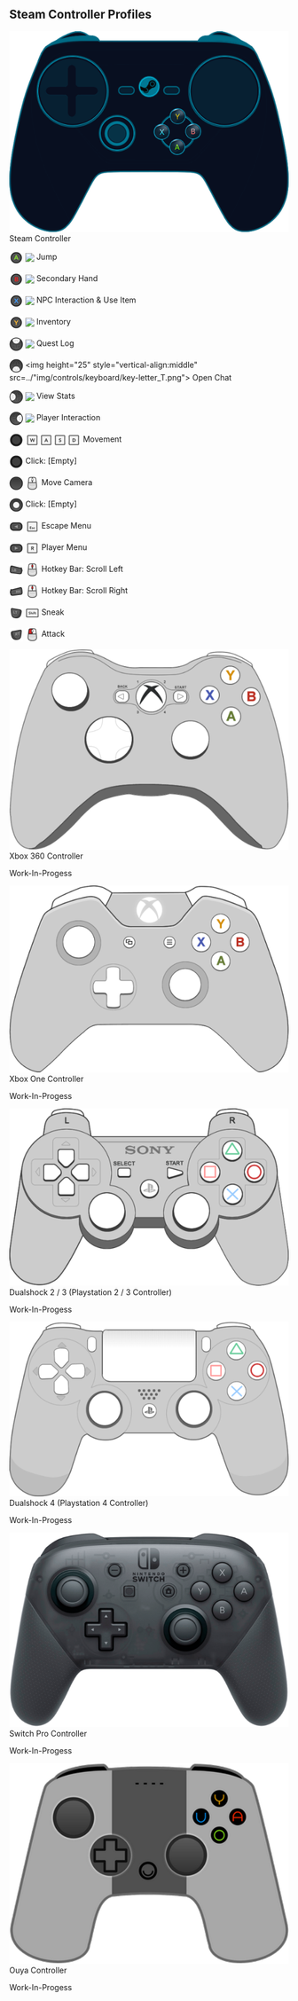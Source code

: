 Steam Controller Profiles
---

![](img/controls/steam-layout.png)<br>
Steam Controller

<img height="25" style="vertical-align:middle" src="img/controls/steam/Steam_A.png"> <img height="25" style="vertical-align:middle" src="..img/controls/keyboard/key_SPACE.png"> Jump 

<img height="25" style="vertical-align:middle" src="img/controls/steam/Steam_B.png"> <img height="25" style="vertical-align:middle" src="..img/controls/keyboard/key-letter_F.png"> Secondary Hand

<img height="25" style="vertical-align:middle" src="img/controls/steam/Steam_X.png"> <img height="25" style="vertical-align:middle" src="..img/controls/keyboard/key_CLICK-R.png"> NPC Interaction & Use Item

<img height="25" style="vertical-align:middle" src="img/controls/steam/Steam_Y.png"> <img height="25" style="vertical-align:middle" src="..img/controls/keyboard/key-letter_R.png"> Inventory

<img height="25" style="vertical-align:middle" src="img/controls/steam/Steam_Left_Track_Up.png"> <img height="25" style="vertical-align:middle" src="..img/controls/keyboard/key-letter_L.png"> Quest Log

<img height="25" style="vertical-align:middle" src="img/controls/steam/Steam_Left_Track_Down.png"> <img height="25" style="vertical-align:middle" src=../"img/controls/keyboard/key-letter_T.png"> Open Chat

<img height="25" style="vertical-align:middle" src="img/controls/steam/Steam_Left_Track_Left.png"> <img height="25" style="vertical-align:middle" src="..img/controls/keyboard/key-letter_P.png"> View Stats

<img height="25" style="vertical-align:middle" src="img/controls/steam/Steam_Left_Track_Right.png"> <img height="25" style="vertical-align:middle" src="..img/controls/keyboard/key-letter_I.png"> Player Interaction

<img height="25" style="vertical-align:middle" src="img/controls/steam/Steam_Stick.png"> <img height="25" style="vertical-align:middle" src="img/controls/keyboard/key-letter_W.png"><img height="25" style="vertical-align:middle" src="img/controls/keyboard/key-letter_A.png"><img height="25" style="vertical-align:middle" src="img/controls/keyboard/key-letter_S.png"><img height="25" style="vertical-align:middle" src="img/controls/keyboard/key-letter_D.png"> Movement

<img height="25" style="vertical-align:middle" src="img/controls/steam/Steam_Stick.png"> Click: [Empty]

<img height="25" style="vertical-align:middle" src="img/controls/steam/Steam_Right_Track.png"> <img height="25" style="vertical-align:middle" src="img/controls/keyboard/key_CLICK-0.png"> Move Camera

<img height="25" style="vertical-align:middle" src="img/controls/steam/Steam_Right_Track_Center.png"> Click: [Empty]

<img height="25" style="vertical-align:middle" src="img/controls/steam/Steam_Back.png"> <img height="25" style="vertical-align:middle" src="img/controls/keyboard/key_ESC.png"> Escape Menu

<img height="25" style="vertical-align:middle" src="img/controls/steam/Steam_Start.png"> <img height="25" style="vertical-align:middle" src="img/controls/keyboard/key-letter_R.png"> Player Menu

<img height="25" style="vertical-align:middle" src="img/controls/steam/Steam_LB.png"> <img height="25" style="vertical-align:middle" src="img/controls/keyboard/key_CLICK-M.png"> Hotkey Bar: Scroll Left

<img height="25" style="vertical-align:middle" src="img/controls/steam/Steam_RB.png"> <img height="25" style="vertical-align:middle" src="img/controls/keyboard/key_CLICK-M.png"> Hotkey Bar: Scroll Right

<img height="25" style="vertical-align:middle" src="img/controls/steam/Steam_LT.png"> <img height="25" style="vertical-align:middle" src="img/controls/keyboard/key_SHIFT.png"> Sneak

<img height="25" style="vertical-align:middle" src="img/controls/steam/Steam_RT.png"> <img height="25" style="vertical-align:middle" src="img/controls/keyboard/key_CLICK-L.png"> Attack

![](img/controls/xbox360-layout.png)<br>
Xbox 360 Controller

Work-In-Progess

![](img/controls/xboxone-layout.png)<br>
Xbox One Controller

Work-In-Progess

![](img/controls/ps3-layout.png)<br>
Dualshock 2 / 3 (Playstation 2 / 3 Controller)

Work-In-Progess

![](img/controls/ps4-layout.png)<br>
Dualshock 4 (Playstation 4 Controller)

Work-In-Progess

![](img/controls/switchpro-layout.png)<br>
Switch Pro Controller

Work-In-Progess

![](img/controls/ouya-layout.png)<br>
Ouya Controller

Work-In-Progess